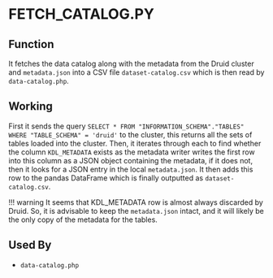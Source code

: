# FETCH_CATALOG.PY

## Function

It fetches the data catalog along with the metadata from the Druid cluster and `metadata.json` into a CSV file `dataset-catalog.csv` which is then read by `data-catalog.php`.

## Working

First it sends the query `SELECT * FROM "INFORMATION_SCHEMA"."TABLES" WHERE "TABLE_SCHEMA" = 'druid'` to the cluster, this returns all the sets of tables loaded into the cluster. Then, it iterates through each to find whether the column `KDL_METADATA` exists as the metadata writer writes the first row into this column as a JSON object containing the metadata, if it does not, then it looks for a JSON entry in the local `metadata.json`. It then adds this row to the pandas DataFrame which is finally outputted as `dataset-catalog.csv`.

!!! warning
    It seems that KDL_METADATA row is almost always discarded by Druid. So, it is advisable to keep the `metadata.json` intact, and it will likely be the only copy of the metadata for the tables.

## Used By

- `data-catalog.php`